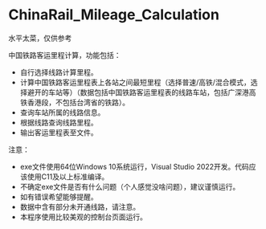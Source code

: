 # ChinaRail_Mileage_Calculation

水平太菜，仅供参考

中国铁路客运里程计算，功能包括：

- 自行选择线路计算里程。
- 计算中国铁路客运里程表上各站之间最短里程（选择普速/高铁/混合模式，选择避开的车站等）（数据包括中国铁路客运里程表的线路车站，包括广深港高铁香港段，不包括台湾省的铁路）。
- 查询车站所属的线路信息。
- 根据线路查询线路里程。
- 输出客运里程表至文件。

注意：

- exe文件使用64位Windows 10系统运行，Visual Studio 2022开发。代码应该使用C11及以上标准编译。
- 不确定exe文件是否有什么问题（个人感觉没啥问题），建议谨慎运行。
- 如有错误希望能够提醒。
- 数据中含有部分未开通线路，请注意。
- 本程序使用比较美观的控制台页面运行。